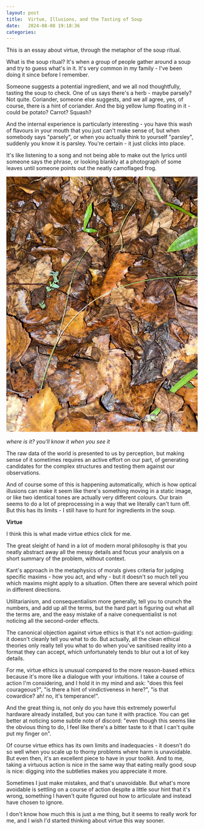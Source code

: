 ```yaml
---
layout: post
title:  Virtue, Illusions, and the Tasting of Soup
date:   2024-08-08 19:18:36
categories: 
---
```


This is an essay about virtue, through the metaphor of the soup ritual.

What is the soup ritual? It's when a group of people gather around a soup and try to guess what's in it. It's very common in my family - I've been doing it since before I remember.

Someone suggests a potential ingredient, and we all nod thoughtfully, tasting the soup to check. One of us says there's a herb - maybe parsely? Not quite. Coriander, someone else suggests, and we all agree, yes, of course, there is a hint of coriander. And the big yellow lump floating in it - could be potato? Carrot? Squash?

And the internal experience is particularly interesting - you have this wash of flavours in your mouth that you just can't make sense of, but when somebody says "parsely", or when you actually think to yourself "parsley", suddenly you know it is parsley. You're certain - it just clicks into place.

It's like listening to a song and not being able to make out the lyrics until someone says the phrase, or looking blankly at a photograph of some leaves until someone points out the neatly camoflaged frog.

![](/images/soup-findthesniper.png)

*where is it? you'll know it when you see it*

The raw data of the world is presented to us by perception, but making sense of it sometimes requires an active effort on our part, of generating candidates for the complex structures and testing them against our observations.

And of course some of this is happening automatically, which is how optical illusions can make it seem like there's something moving in a static image, or like two identical tones are actually very different colours. Our brain seems to do a lot of preprocessing in a way that we literally can't turn off. But this has its limits - I still have to hunt for ingredients in the soup.

**Virtue**

I think this is what made virtue ethics click for me.

The great sleight of hand in a lot of modern moral philosophy is that you neatly abstract away all the messy details and focus your analysis on a short summary of the problem, without context. 

Kant's approach in the metaphysics of morals gives criteria for judging specific maxims - how you act, and why - but it doesn't so much tell you which maxims might apply to a situation. Often there are several which point in different directions.

Utilitarianism, and consequentialism more generally, tell you to crunch the numbers, and add up all the terms, but the hard part is figuring out what all the terms are, and the easy mistake of a naive conequentialist is not noticing all the second-order effects.

The canonical objection against virtue ethics is that it's not action-guiding: it doesn't cleanly tell you what to do. But actually, all the clean ethical theories only really tell you what to do when you've sanitised reality into a format they can accept, which unfortunately tends to blur out a lot of key details.

For me, virtue ethics is unusual compared to the more reason-based ethics because it's more like a dialogue with your intuitions. I take a course of action I'm considering, and I hold it in my mind and ask: "does this feel courageous?", "is there a hint of vindictiveness in here?", "is that cowardice? ah! no, it's temperance!".

And the great thing is, not only do you have this extremely powerful hardware already installed, but you can tune it with practice. You can get better at noticing some subtle note of discord: "even though this seems like the obvious thing to do, I feel like there's a bitter taste to it that I can't quite put my finger on".

Of course virtue ethics has its own limits and inadequacies - it doesn't do so well when you scale up to thorny problems where harm is unavoidable. But even then, it's an excellent piece to have in your toolkit. And to me, taking a virtuous action is nice in the same way that eating really good soup is nice: digging into the subtleties makes you appreciate it more. 

Sometimes I just make mistakes, and that's unavoidable. But what's more avoidable is settling on a course of action despite a little sour hint that it's wrong, something I haven't quite figured out how to articulate and instead have chosen to ignore.

I don't know how much this is just a me thing, but it seems to really work for me, and I wish I'd started thinking about virtue this way sooner.